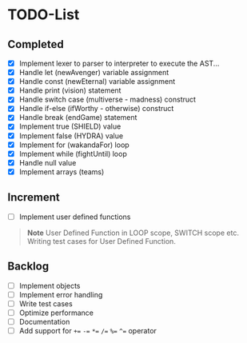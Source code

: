 # TODO-List

## Completed

- [x] Implement lexer to parser to interpreter to execute the AST...
- [x] Handle let (newAvenger) variable assignment
- [x] Handle const (newEternal) variable assignment
- [x] Handle print (vision) statement
- [x] Handle switch case (multiverse - madness) construct
- [x] Handle if-else (ifWorthy - otherwise) construct
- [x] Handle break (endGame) statement
- [x] Implement true (SHIELD) value
- [x] Implement false (HYDRA) value
- [x] Implement for (wakandaFor) loop
- [x] Implement while (fightUntil) loop
- [x] Handle null value
- [x] Implement arrays (teams)

## Increment

- [ ] Implement user defined functions


> __Note__
> User Defined Function in LOOP scope, SWITCH scope etc. Writing test
> cases for User Defined Function.


## Backlog

- [ ] Implement objects
- [ ] Implement error handling
- [ ] Write test cases
- [ ] Optimize performance
- [ ] Documentation
- [ ] Add support for `+=` `-=` `*=` `/=` `%=` `^=` operator

